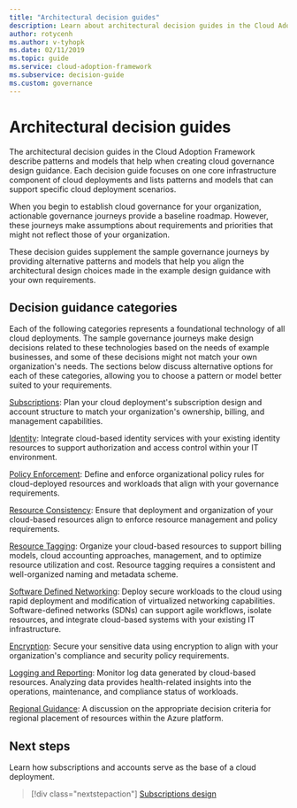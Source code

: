 ```yaml
---
title: "Architectural decision guides"
description: Learn about architectural decision guides in the Cloud Adoption Framework.
author: rotycenh
ms.author: v-tyhopk
ms.date: 02/11/2019
ms.topic: guide
ms.service: cloud-adoption-framework
ms.subservice: decision-guide
ms.custom: governance
---
```


# Architectural decision guides

The architectural decision guides in the Cloud Adoption Framework describe patterns and models that help when creating cloud governance design guidance. Each decision guide focuses on one core infrastructure component of cloud deployments and lists patterns and models that can support specific cloud deployment scenarios.

When you begin to establish cloud governance for your organization, actionable governance journeys provide a baseline roadmap. However, these journeys make assumptions about requirements and priorities that might not reflect those of your organization.

These decision guides supplement the sample governance journeys by providing alternative patterns and models that help you align the architectural design choices made in the example design guidance with your own requirements.

## Decision guidance categories

Each of the following categories represents a foundational technology of all cloud deployments. The sample governance journeys make design decisions related to these technologies based on the needs of example businesses, and some of these decisions might not match your own organization's needs. The sections below discuss alternative options for each of these categories, allowing you to choose a pattern or model better suited to your requirements.

[Subscriptions](./subscriptions/index.md): Plan your cloud deployment's subscription design and account structure to match your organization's ownership, billing, and management capabilities.

[Identity](./identity/index.md): Integrate cloud-based identity services with your existing identity resources to support authorization and access control within your IT environment.

[Policy Enforcement](./policy-enforcement/index.md): Define and enforce organizational policy rules for cloud-deployed resources and workloads that align with your governance requirements.

[Resource Consistency](./resource-consistency/index.md): Ensure that deployment and organization of your cloud-based resources align to enforce resource management and policy requirements.

[Resource Tagging](./resource-tagging/index.md): Organize your cloud-based resources to support billing models, cloud accounting approaches, management, and to optimize resource utilization and cost. Resource tagging requires a consistent and well-organized naming and metadata scheme.

[Software Defined Networking](./software-defined-network/index.md): Deploy secure workloads to the cloud using rapid deployment and modification of virtualized networking capabilities. Software-defined networks (SDNs) can support agile workflows, isolate resources, and integrate cloud-based systems with your existing IT infrastructure.

[Encryption](./encryption/index.md): Secure your sensitive data using encryption to align with your organization's compliance and security policy requirements.

[Logging and Reporting](./logging-and-reporting/index.md): Monitor log data generated by cloud-based resources. Analyzing data provides health-related insights into the operations, maintenance, and compliance status of workloads.

[Regional Guidance](./regions/index.md): A discussion on the appropriate decision criteria for regional placement of resources within the Azure platform.

## Next steps

Learn how subscriptions and accounts serve as the base of a cloud deployment.

> [!div class="nextstepaction"]
> [Subscriptions design](./subscriptions/index.md)
